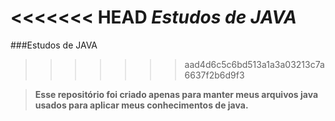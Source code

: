 <<<<<<< HEAD
**_Estudos de JAVA_**
=======
###Estudos de JAVA
>>>>>>> aad4d6c5c6bd513a1a3a03213c7a6637f2b6d9f3

>**Esse repositório foi criado apenas para manter meus arquivos java usados para aplicar meus conhecimentos de java.**
